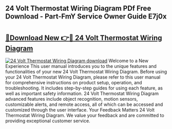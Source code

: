 ## 24 Volt Thermostat Wiring Diagram PDf Free Download - Part-FmY Service Owner Guide E7j0x

# <h2><a href="http://dfo6d9k.blite.top/?on=24+Volt+Thermostat+Wiring+Diagram">🔗Download New 👉🔴 24 Volt Thermostat Wiring Diagram</a></h2>

[![24 Volt Thermostat Wiring Diagram download](https://i.imgur.com/lujVjoI.png)](http://dfo6d9k.blite.top/?on=24+Volt+Thermostat+Wiring+Diagram)
Welcome to a New Experience This user manual introduces you to the unique features and functionalities of your new 24 Volt Thermostat Wiring Diagram. Before using your 24 Volt Thermostat Wiring Diagram, please refer to this user manual for comprehensive instructions on product setup, operation, and troubleshooting. It includes step-by-step guides for using each feature, as well as important safety information. 24 Volt Thermostat Wiring Diagram advanced features include object recognition, motion sensors, customizable alerts, and remote access, all of which can be accessed and customized through the user interface. Your Feedback Matters 24 Volt Thermostat Wiring Diagram. We value your feedback and are committed to providing exceptional customer service.
